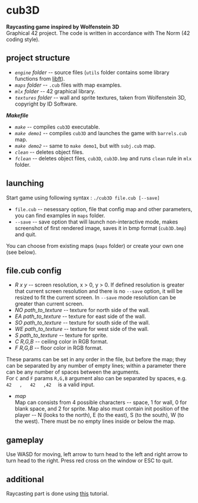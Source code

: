 # cub3D

**Raycasting game inspired by Wolfenstein 3D**\
Graphical 42 project. The code is written in accordance with The Norm (42 coding style).

## project structure
* *`engine` folder* -- source files (`utils` folder contains some library functions from [libft](https://github.com/linpoa/libft)).
* *`maps` folder* -- `.cub` files with map examples.
* *`mlx` folder* -- 42 graphical library.
* *`textures` folder* -- wall and sprite textures, taken from Wolfenstein 3D, copyright by ID Software.

***Makefile***
* *`make`* -- compiles `cub3D` executable.
* *`make demo1`* -- compiles `cub3D` and launches the game with `barrels.cub` map.
* *`make demo2`* -- same to `make demo1`, but with `subj.cub` map.
* *`clean`* -- deletes object files.
* *`fclean`* -- deletes object files, `cub3D`, `cub3D.bmp` and runs `clean` rule in `mlx` folder.

## launching

Start game using following syntax : `./cub3D file.cub [--save]`
* `file.cub` -- nesessary option, file that config map and other parameters, you can find examples in `maps` folder.
* `--save` -- save option that will launch non-interactive mode, makes screenshot of first rendered image, saves it in bmp format (`cub3D.bmp`) and quit.

You can choose from existing maps (`maps` folder) or create your own one (see below).

## file.cub config

* *R x y* -- screen resolution, x > 0, y > 0. If defined resolution is greater that current screen resolution and there is no `--save` option, it will be resized to fit the current screen. In `--save` mode resolution can be greater than current screen.
* *NO path_to_texture* -- texture for north side of the wall.
* *EA path_to_texture* -- texture for east side of the wall.
* *SO path_to_texture* -- texture for south side of the wall.
* *WE path_to_texture* -- texture for west side of the wall.
* *S path_to_texture* -- texture for sprite.
* *C R,G,B* -- ceiling color in RGB format.
* *F R,G,B* -- floor color in RGB format.

These params can be set in any order in the file, but before the map; they can be separated by any number of empty lines; within a parameter there can be any number of spaces between the arguments.\
For `C` and `F` params `R,G,B` argument also can be separated by spaces, e.g. `  42   ,   42   ,42   ` is a valid input.

* *map*\
Map can consists from 4 possible characters -- space, 1 for wall, 0 for blank space, and 2 for sprite. Map also must contain init position of the player -- N (looks to the north), E (to the east), S (to the south), W (to the west). There must be no empty lines inside or below the map.

## gameplay

Use WASD for moving, left arrow to turn head to the left and right arrow to turn head to the right.
Press red cross on the window or ESC to quit.

## additional

Raycasting part is done using [this](https://lodev.org/cgtutor/raycasting.html) tutorial.